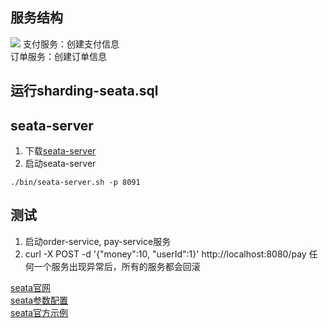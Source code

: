 ## 服务结构
![](https://imgkr.cn-bj.ufileos.com/5644e28e-ccd8-4a4b-9672-bc169d701a7a.png)
支付服务：创建支付信息\
订单服务：创建订单信息

## 运行sharding-seata.sql

## seata-server
1. 下载[seata-server](https://github.com/seata/seata/releases)
2. 启动seata-server
```
./bin/seata-server.sh -p 8091
```

## 测试
1. 启动order-service, pay-service服务
2. curl -X POST -d '{"money":10, "userId":1}' http://localhost:8080/pay
任何一个服务出现异常后，所有的服务都会回滚

[seata官网](https://seata.io/)\
[seata参数配置](https://seata.io/zh-cn/docs/user/configurations.html)\
[seata官方示例](https://github.com/seata/seata-samples)



